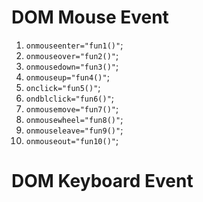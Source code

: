 # DOM Mouse Event

1. `onmouseenter="fun1()"`;
2. `onmouseover="fun2()"`;
3. `onmousedown="fun3()"`;
4. `onmouseup="fun4()"`;
5. `onclick="fun5()"`;
6. `ondblclick="fun6()"`;
7. `onmousemove="fun7()"`;
8. `onmousewheel="fun8()"`;
9. `onmouseleave="fun9()"`;
10. `onmouseout="fun10()"`;

# DOM Keyboard Event
